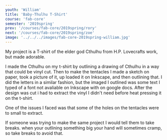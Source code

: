```yaml
---
youth: 'William'
title: 'Baby-Thulhu T-Shirt'
course: 'fab-core'
semester: '2019spring'
prev: '/courses/fab-core/2019spring/rory'
next: '/courses/fab-core/2019spring/zoe'
image: '../../../images/fab-core-2019spring-william.jpg'
---
```


My project is a T-shirt of the elder god Cthulhu from H.P. Lovecrafts work, but made adorable.

I made the Cthulhu on my t-shirt by outlining a drawing of Cthulhu in a way that could be vinyl cut. Then to make the tentacles I made a sketch on paper, took a picture of it, up loaded it on Inkscape, and then outlining that. I did the letters in a similar fashion, but the imaged I outlined was some text I typed of a font not avaliable on Inkscape with on google docs. After the design was cut i had to extract the vinyl I didn't need before heat pressing it on the t-shirt.

One of the issues I faced was that some of the holes on the tentacles were to small to extract. 

If someone was trying to make the same project I would tell them to take breaks. when your outlining something big your hand will sometimes cramp, so take breaks to avoid that.